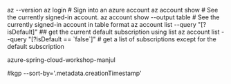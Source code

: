 
az --version
az login # Sign into an azure account
az account show # See the currently signed-in account.
az account show --output table  # See the currently signed-in account in table format
az account list --query "[?isDefault]" ## get the current default subscription using list
az account list --query "[?isDefault == \`false\`]" # get a list of subscriptions except for the default subscription

azure-spring-cloud-workshop-manjul

#kgp --sort-by='.metadata.creationTimestamp'